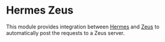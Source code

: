 # Hermes Zeus

This module provides integration between [Hermes](https://github.com/mt-olympus/hermes) and 
[Zeus](https://github.com/mt-olympus/zeus) to automatically post the requests to a Zeus server.
 